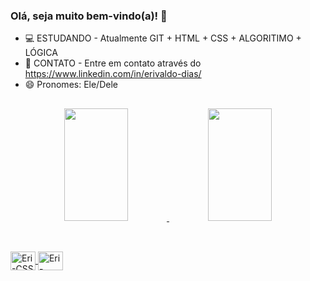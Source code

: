 ### Olá, seja muito bem-vindo(a)! 👋

- 💻 ESTUDANDO - Atualmente GIT + HTML + CSS + ALGORITIMO + LÓGICA 
- 💬 CONTATO - Entre em contato através do https://www.linkedin.com/in/erivaldo-dias/
- 😄 Pronomes: Ele/Dele

 ##

<div align="center">
  <a href="https://github.com/eridiass">
  <img height="180em" width="45%" src="https://github-readme-stats.vercel.app/api?username=eridiass&show_icons=true&theme=algolia&include_all_commits=true&count_private=true"/>
  <img height="180em" width="45%" src="https://github-readme-stats.vercel.app/api/top-langs/?username=eridiass&layout=compact&langs_count=7&theme=algolia"/>
</div>

 ##

<div style="display: inline_block"><br>
<img align="center" alt="Eri-CSS" height="30" width="40" src="https://cdn.jsdelivr.net/gh/devicons/devicon/icons/css3/css3-original.svg"/>
<img align="center" alt="Eri-HTML" height="30" width="40" src="https://cdn.jsdelivr.net/gh/devicons/devicon/icons/html5/html5-original.svg"/>             
</div>




